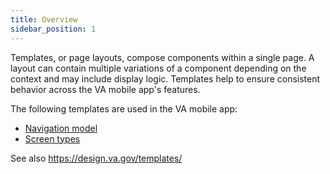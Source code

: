 ```yaml
---
title: Overview
sidebar_position: 1
---
```


Templates, or page layouts, compose components within a single page. A layout can contain multiple variations of a component depending on the context and may include display logic. Templates help to ensure consistent behavior across the VA mobile app's features. 

The following templates are used in the VA mobile app:
- [Navigation model](/docs/Flagship%20design%20library/Templates/NavigationModel)
- [Screen types](/docs/Flagship%20design%20library/Templates/ScreenTypes)

See also https://design.va.gov/templates/
